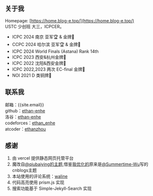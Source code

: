 ## 关于我

<!-- <img src="/img/advartar-littleprince.png" alt="Ethan Zhou的头像"> -->

Homepage: [https://home.blog-e.top/](https://home.blog-e.top/)  
USTC 少创班 大三，ICPCER。  
- ICPC 2024 南京 亚军🏆 & 金牌🥇  
- CCPC 2024 哈尔滨 亚军🏆 & 金牌🥇  
- ICPC 2024 World Finals (Astana) Rank 14th
- ICPC 2023 西安&杭州金牌🥇  
- ICPC 2022 沈阳&西安金牌🥇  
- ICPC 2022,2023 两次 EC-final 金牌🥇  
- NOI 2021 D 类铜牌🥉  

## 联系我

邮箱：{{site.email}}  
github：[ethan-enhe](https://github.com/ethan-enhe)  
洛谷：[ethan-enhe](https://www.luogu.com.cn/user/124740)  
codeforces：[ethan_enhe](https://codeforces.com/profile/ethan_enhe)  
atcoder：[ethanzhou](https://atcoder.jp/users/ethanzhou)  

## 感谢

1. 由 vercel 提供静态网页托管平台
2. 魔改自[@qiubaiying的主题](https://github.com/qiubaiying/qiubaiying.github.io),借鉴[我优化的](https://www.cnblogs.com/summertime-wu/p/9356736.html)原来是[@Summertime-Wu](https://www.cnblogs.com/summertime-wu/p/9356736.html)写的cnblogs主题
3. 本站使用的评论系统：[waline](https://waline.js.org/)
4. 代码高亮使用 prism.js 实现
5. 搜索功能基于 Simple-Jekyll-Search 实现
